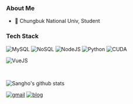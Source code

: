 ### About Me

- 🌟 Chungbuk National Univ, Student 

### Tech Stack

![MySQL](https://img.shields.io/badge/MySQL-4479A1?style=flat-square&logo=MySQL&logoColor=white)
![NoSQL](https://img.shields.io/badge/-NoSQL-green)
![NodeJS](https://img.shields.io/badge/NodeJS-339933?style=flat-square&logo=node.js&logoColor=white)
![Python](https://img.shields.io/badge/-python-brightgreen)
![CUDA](https://img.shields.io/badge/green)


![VueJS](https://img.shields.io/badge/VueJS-4FC08D?style=flat-square&logo=vue.js&logoColor=white)

<br>

![Sangho's github stats](https://github-readme-stats.vercel.app/api?username=pshtkdgh9&show_icons=true&theme=cobalt&hide=contribs,prs)

[![gmail](https://img.shields.io/badge/Gmail-EA4335?style=flat-square&logo=Gmail&logoColor=white)](https://mail.google.com/mail/u/0/?fs=1&tf=cm&source=mailto&to=ssh@chungbuk.ac.kr)
[![blog](https://img.shields.io/badge/Blog-FFA500?style=flat-square&logo=rss&logoColor=white)](https://songsiri.tistory.com/)
